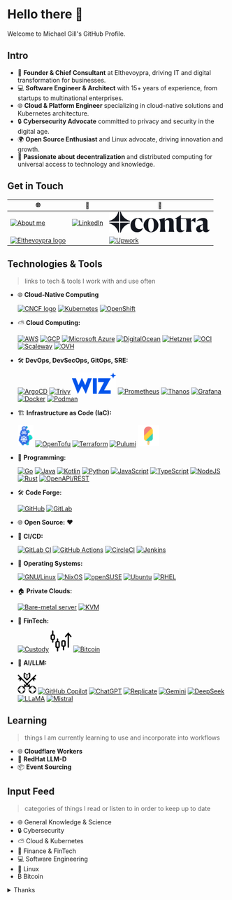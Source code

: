 # Hello there 👋

Welcome to Michael Gill's GitHub Profile.

## Intro

- 👋 **Founder & Chief Consultant** at Elthevoypra, driving IT and digital transformation for businesses.
- 💻 **Software Engineer & Architect** with 15+ years of experience, from startups to multinational enterprises.
- 🌐 **Cloud & Platform Engineer** specializing in cloud-native solutions and Kubernetes architecture.
- 🔒 **Cybersecurity Advocate** committed to privacy and security in the digital age.
- 🌍 **Open Source Enthusiast** and Linux advocate, driving innovation and growth.
- 🌱 **Passionate about decentralization** and distributed computing for universal access to technology and knowledge.

## Get in Touch

| 🌐 | 🧑 | 💼 |
| -- | -- | -- |
| <a href="https://elthevoypra.dev/about/#michael-gill"><img alt="About me" src="https://img.shields.io/badge/about-me-blue" height="36"></a> | <a href="https://linkedin.com/in/mg4a" target="_blank"><img src="https://www.vectorlogo.zone/logos/linkedin/linkedin-ar21~bgwhite.svg" alt="LinkedIn" height="36"/></a> | <a href="https://contra.com/michael_gill_pc7022zf" target="_blank"><img src="assets/3rdparty/contra-logo.svg" alt="Contra logo"/><img src="assets/3rdparty/contra-banner.svg" alt="Contra banner"/></a> |
| <a href="https://elthevoypra.dev/"><img src="https://elthevoypra.dev/company-logo.v1.png" alt="Elthevoypra logo" height="36"/></a> |   | <a href="https://www.upwork.com/freelancers/~01e1ad2110ecd00d42" target="_blank"><img src="https://www.vectorlogo.zone/logos/upwork/upwork-ar21.svg" alt="Upwork" height="36"/></a> |

## Technologies & Tools

> links to tech & tools I work with and use often

- 🌐 **Cloud-Native Computing**

  <a href="https://www.cncf.io/" target="_blank"><img src="https://www.vectorlogo.zone/logos/cncfio/cncfio-ar21~bgwhite.svg" alt="CNCF logo" height="48"/></a>
  <a href="https://kubernetes.io/" target="_blank"><img src="https://www.vectorlogo.zone/logos/kubernetes/kubernetes-ar21~bgwhite.svg" alt="Kubernetes" height="48"/></a>
  <a href="https://www.openshift.com/" target="_blank"><img src="https://www.vectorlogo.zone/logos/openshift/openshift-ar21~bgwhite.svg" alt="OpenShift" height="48"/></a>

- ⛅ **Cloud Computing:**

  <a href="https://aws.amazon.com/" target="_blank"><img src="https://www.vectorlogo.zone/logos/amazon_aws/amazon_aws-icon.svg" alt="AWS" height="48"/></a>
  <a href="https://cloud.google.com/" target="_blank"><img src="https://www.vectorlogo.zone/logos/google_cloud/google_cloud-icon.svg" alt="GCP" height="48"/></a>
  <a href="https://azure.microsoft.com/" target="_blank"><img src="https://www.vectorlogo.zone/logos/microsoft_azure/microsoft_azure-icon.svg" alt="Microsoft Azure" height="48"/></a>
  <a href="https://www.digitalocean.com/" target="_blank"><img src="https://www.vectorlogo.zone/logos/digitalocean/digitalocean-icon.svg" alt="DigitalOcean" height="48"/></a>
  <a href="https://www.hetzner.com/" target="_blank"><img src="https://cdn.jsdelivr.net/npm/simple-icons@v15/icons/hetzner.svg" alt="Hetzner" height="48"/></a>
  <a href="https://www.oracle.com/cloud/" target="_blank"><img src="https://www.vectorlogo.zone/logos/oracle/oracle-icon.svg" alt="OCI" height="48"/></a>
  <a href="https://www.scaleway.com/" target="_blank"><img src="https://www.vectorlogo.zone/logos/scaleway/scaleway-icon.svg" alt="Scaleway" height="48"/></a>
  <a href="https://www.ovhcloud.com/" target="_blank"><img src="https://cdn.jsdelivr.net/npm/simple-icons@v15/icons/ovh.svg" alt="OVH" height="48"/></a>

- 🛠️ **DevOps, DevSecOps, GitOps, SRE:**

  <a href="https://argoproj.github.io/" target="_blank"><img src="https://www.vectorlogo.zone/logos/argoprojio/argoprojio-icon.svg" alt="ArgoCD" height="48"/></a>
  <a href="https://trivy.dev/" target="_blank"><img src="https://cdn.jsdelivr.net/npm/simple-icons@v15/icons/trivy.svg" alt="Trivy" height="48"/></a>
  <a href="https://www.wiz.io/" target="_blank"><img src="https://raw.githubusercontent.com/cncf/landscape/refs/heads/master/hosted_logos/wiz.svg" alt="Wiz" height="48"/></a>
  <a href="https://prometheus.io/" target="_blank"><img src="https://www.vectorlogo.zone/logos/prometheusio/prometheusio-icon.svg" alt="Prometheus" height="48"/></a>
  <a href="https://thanos.io/" target="_blank"><img src="https://cdn.jsdelivr.net/npm/simple-icons@v15/icons/thanos.svg" alt="Thanos" height="48"/></a>
  <a href="https://grafana.com/" target="_blank"><img src="https://www.vectorlogo.zone/logos/grafana/grafana-icon.svg" alt="Grafana" height="48"/></a>
  <a href="https://www.docker.com/" target="_blank"><img src="https://www.vectorlogo.zone/logos/docker/docker-icon.svg" alt="Docker" height="48"/></a>
  <a href="https://podman.io/" target="_blank"><img src="https://www.vectorlogo.zone/logos/podmanio/podmanio-icon.svg" alt="Podman" height="48"/></a>

- 🏗️ **Infrastructure as Code (IaC):**

  <a href="https://cluster-api.sigs.k8s.io/" target="_blank"><img src="https://raw.githubusercontent.com/kubernetes-sigs/cluster-api/refs/heads/main/logos/kubernetes-cluster-logos_final-02.svg" alt="ClusterAPI" height="48"/></a>
  <a href="https://opentofu.org/" target="_blank"><img src="https://www.vectorlogo.zone/logos/opentofu/opentofu-icon.svg" alt="OpenTofu" height="48"/></a>
  <a href="https://www.terraform.io/" target="_blank"><img src="https://www.vectorlogo.zone/logos/terraformio/terraformio-icon.svg" alt="Terraform" height="48"/></a>
  <a href="https://pulumi.io/" target="_blank"><img src="https://www.vectorlogo.zone/logos/pulumiio/pulumiio-icon.svg" alt="Pulumi" height="48"/></a>
  <a href="https://www.crossplane.io/" target="_blank"><img src="https://raw.githubusercontent.com/cncf/artwork/refs/heads/main/projects/crossplane/icon/color/crossplane-icon-color.svg" alt="CrossPlane" height="48"/></a>

- 🐍 **Programming:**

  <a href="https://golang.org/" target="_blank"><img src="https://www.vectorlogo.zone/logos/golang/golang-icon.svg" alt="Go" height="48"/></a>
  <a href="https://www.java.com/" target="_blank"><img src="https://www.vectorlogo.zone/logos/java/java-icon.svg" alt="Java" height="48"/></a>
  <a href="https://kotlinlang.org/" target="_blank"><img src="https://www.vectorlogo.zone/logos/kotlinlang/kotlinlang-icon.svg" alt="Kotlin" height="48"/></a>
  <a href="https://www.python.org/" target="_blank"><img src="https://www.vectorlogo.zone/logos/python/python-icon.svg" alt="Python" height="48"/></a>
  <a href="https://developer.mozilla.org/en-US/docs/Web/JavaScript" target="_blank"><img src="https://www.vectorlogo.zone/logos/javascript/javascript-icon.svg" alt="JavaScript" height="48"/></a>
  <a href="https://www.typescriptlang.org/" target="_blank"><img src="https://www.vectorlogo.zone/logos/typescriptlang/typescriptlang-icon.svg" alt="TypeScript" height="48"/></a>
  <a href="https://nodejs.org/" target="_blank"><img src="https://www.vectorlogo.zone/logos/nodejs/nodejs-icon.svg" alt="NodeJS" height="48"/></a>
  <a href="https://www.rust-lang.org/" target="_blank"><img src="https://www.vectorlogo.zone/logos/rust-lang/rust-lang-icon.svg" alt="Rust" height="48"/></a>
  <a href="https://www.openapis.org/" target="_blank"><img src="https://www.vectorlogo.zone/logos/openapis/openapis-icon.svg" alt="OpenAPI/REST" height="48"/></a>

- 🛠️ **Code Forge:**

  <a href="https://github.com/" target="_blank"><img src="https://www.vectorlogo.zone/logos/github/github-icon.svg" alt="GitHub" height="48"/></a>
  <a href="https://about.gitlab.com/" target="_blank"><img src="https://www.vectorlogo.zone/logos/gitlab/gitlab-icon.svg" alt="GitLab" height="48"/></a>

- 🌐 **Open Source:** ❤️
- 🔄 **CI/CD:**

  <a href="https://docs.gitlab.com/ci/" target="_blank"><img src="https://www.vectorlogo.zone/logos/gitlab/gitlab-icon.svg" alt="GitLab CI" height="48"/></a>
  <a href="https://github.com/features/actions" target="_blank"><img src="https://cdn.jsdelivr.net/npm/simple-icons@v15/icons/githubactions.svg" alt="GitHub Actions" height="48"/></a>
  <a href="https://circleci.com/" target="_blank"><img src="https://www.vectorlogo.zone/logos/circleci/circleci-icon.svg" alt="CircleCI" height="48"/></a>
  <a href="https://jenkins.io/" target="_blank"><img src="https://www.vectorlogo.zone/logos/jenkins/jenkins-icon.svg" alt="Jenkins" height="48"/></a>

- 🐧 **Operating Systems:**

  <a href="https://kernel.org/" target="_blank"><img src="https://www.vectorlogo.zone/logos/linux/linux-icon.svg" alt="GNU/Linux" height="48"/></a>
  <a href="https://nixos.org/" target="_blank"><img src="https://www.vectorlogo.zone/logos/nixos/nixos-icon.svg" alt="NixOS" height="48"/></a>
  <a href="https://www.opensuse.org/" target="_blank"><img src="https://cdn.jsdelivr.net/npm/simple-icons@v15/icons/opensuse.svg" alt="openSUSE" height="48"/></a>
  <a href="https://www.ubuntu.com/" target="_blank"><img src="https://www.vectorlogo.zone/logos/ubuntu/ubuntu-icon.svg" alt="Ubuntu" height="48"/></a>
  <a href="https://www.redhat.com/" target="_blank"><img src="https://www.vectorlogo.zone/logos/redhat/redhat-icon.svg" alt="RHEL" height="48"/></a>

- 🏠 **Private Clouds:**

  <a href="https://en.wikipedia.org/wiki/Bare-metal_server" target="_blank"><img src="https://cdn.jsdelivr.net/npm/heroicons@2.2.0/24/solid/server-stack.svg" alt="Bare-metal server" height="48"/></a>
  <a href="https://linux-kvm.org/" target="_blank"><img src="https://raw.githubusercontent.com/AwesomeLogos/logomono/refs/heads/gh-pages/logos/kvm.svg" alt="KVM" height="48"/></a>

- 💸 **FinTech:**

  <a href="https://en.wikipedia.org/wiki/Custodian_bank" target="_blank"><img src="https://cdn.jsdelivr.net/npm/heroicons@2.2.0/24/solid/wallet.svg" alt="Custody" height="48"/></a>
  <a href="https://en.wikipedia.org/wiki/High-frequency_trading" target="_blank"><img src="https://raw.githubusercontent.com/webalys-hq/streamline-vectors/refs/heads/main/ultimate/regular/business-products/trading-pattern-up.svg" alt="Trading" height="48"/></a>
  <a href="https://bitcoin.org/en/" target="_blank"><img src="https://www.vectorlogo.zone/logos/bitcoin/bitcoin-icon.svg" alt="Bitcoin" height="48"/></a>

- 🤖 **AI/LLM:**

  <a href="https://venice.ai/" target="_blank"><img src="assets/3rdparty/veniceai-logo.svg" alt="Venice AI" height="48"/></a>
  <a href="https://copilot.github.com/" target="_blank"><img src="https://www.vectorlogo.zone/logos/github_copilot/github_copilot-icon.svg" alt="GitHub Copilot" height="48"/></a>
  <a href="https://openai.com/chatgpt/overview/" target="_blank"><img src="https://cdn.jsdelivr.net/npm/simple-icons@v15/icons/openai.svg" alt="ChatGPT" height="48"/></a>
  <a href="https://replicate.com/" target="_blank"><img src="https://cdn.jsdelivr.net/npm/simple-icons@v15/icons/replicate.svg" alt="Replicate" height="48"/></a>
  <a href="https://gemini.google.com/" target="_blank"><img src="https://cdn.jsdelivr.net/npm/simple-icons@v15/icons/googlegemini.svg" alt="Gemini" height="48"/></a>
  <a href="https://www.deepseek.com/" target="_blank"><img src="https://raw.githubusercontent.com/pheralb/svgl/refs/heads/main/static/library/deepseek.svg" alt="DeepSeek" height="48"/></a>
  <a href="https://www.llama.com/" target="_blank"><img src="https://cdn.jsdelivr.net/npm/simple-icons@v15/icons/meta.svg" alt="LLaMA" height="48"/></a>
  <a href="https://mistral.ai/" target="_blank"><img src="https://cdn.jsdelivr.net/npm/simple-icons@v15/icons/mistralai.svg" alt="Mistral" height="48"/></a>

<!--<a href="" target="_blank"><img src="" alt="" height="48"/></a>-->

## Learning

> things I am currently learning to use and incorporate into workflows

- 🌐 **Cloudflare Workers**
- 🐧 **RedHat LLM-D**
- 📦 **Event Sourcing**

## Input Feed

> categories of things I read or listen to in order to keep up to date

- 🌐 General Knowledge & Science
- 🔒 Cybersecurity
- ⛅ Cloud & Kubernetes
- 💸 Finance & FinTech
- 💻 Software Engineering
- 🐧 Linux
- ₿ Bitcoin

<details>
<summary>Thanks</summary>

> Thanks for icons and logos ✨

<a href="https://www.vectorlogo.zone/" target="_blank"><img src="https://www.vectorlogo.zone/logos/vectorlogozone/vectorlogozone-icon.svg" alt="VectorLogoZone" height="48"/>
<a href="https://simpleicons.org/" target="_blank"><img src="https://cdn.jsdelivr.net/npm/simple-icons@v15/icons/simpleicons.svg" alt="SimpleIcons" height="48"/>
<a href="https://www.jsdelivr.com/" target="_blank"><img src="https://cdn.jsdelivr.net/npm/simple-icons@v15/icons/jsdelivr.svg" alt="jsDelivr" height="48"/></a>

</details>

